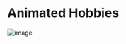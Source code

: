 # Animated Hobbies

 ![image](https://user-images.githubusercontent.com/70583416/135757166-9abeb20d-f8e4-435f-8d77-3a0cd8cee7dc.png)

